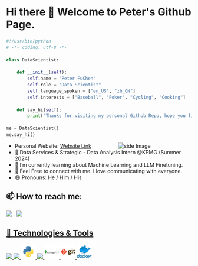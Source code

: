 # Hi there 👋 Welcome to Peter's Github Page.

```python
#!/usr/bin/python
# -*- coding: utf-8 -*-

class DataScientist:

    def __init__(self):
        self.name = "Peter FuChen"
        self.role = "Data Scientist"
        self.language_spoken = ["en_US", "zh_CN"]
        self.interests = ["Baseball", "Poker", "Cycling", "Cooking"]

    def say_hi(self):
        print("Thanks for visiting my personal Github Repo, hope you find some of my featured work interesting.")

me = DataScientist()
me.say_hi()
```
<img src="https://github.com/sciencepal/sciencepal/blob/master/assets/life_balance.gif" alt="side Image" align="right" width="200" height="auto" />
  
  - Personal Website: <a href="https://peterfuchen.streamlit.app/">Website Link</a>
  - 🚀 Data Services & Strategic - Data Analysis Intern @KPMG (Summer 2024)
  - 🌱 I’m currently learning about Machine Learning and LLM Finetuning.
  - 💬 Feel Free to connect with me. I love communicating with everyone.
  - 😄 Pronouns: He / Him / His
 

## 📫 How to reach me:
[<img src="https://img.icons8.com/color/48/000000/linkedin.png" width="3.5%"/>](https://www.linkedin.com/in/peterfuchen)  &nbsp; <a href="mailto:fuchenru@uchicago.edu"> <img src="https://img.icons8.com/fluent/48/000000/gmail.png" width="3.5%"/>
  
    
  
## 🔧 Technologies & Tools <br />
  <code><img height="40" src="https://cdn.jsdelivr.net/gh/devicons/devicon/icons/amazonwebservices/amazonwebservices-plain-wordmark.svg"></code>
  <code><img height="40" src="https://nightingalehq.ai/knowledgebase/glossary/what-is-azure/azure.jpg"></code>
  <code><img height="40" src="https://raw.githubusercontent.com/github/explore/80688e429a7d4ef2fca1e82350fe8e3517d3494d/topics/python/python.png"></code>
  <code><img height="40" src="https://cdn.jsdelivr.net/gh/devicons/devicon/icons/mysql/mysql-original-wordmark.svg"></code>
  <code><img height="40" src="https://raw.githubusercontent.com/github/explore/80688e429a7d4ef2fca1e82350fe8e3517d3494d/topics/mongodb/mongodb.png"></code>
  <code><img height="40" src="https://raw.githubusercontent.com/github/explore/80688e429a7d4ef2fca1e82350fe8e3517d3494d/topics/git/git.png"></code>
  <code><img height="40" src="https://raw.githubusercontent.com/github/explore/80688e429a7d4ef2fca1e82350fe8e3517d3494d/topics/docker/docker.png"></code>

